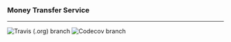 ### Money Transfer Service

-----------------------------

![Travis (.org) branch](https://img.shields.io/travis/wlad031/money-transfer-service/master) 
![Codecov branch](https://img.shields.io/codecov/c/gh/wlad031/money-transfer-service/master)

